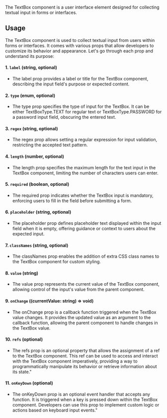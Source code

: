 The TextBox component is a user interface element designed for collecting textual input in forms or interfaces.

## Usage

The TextBox component is used to collect textual input from users within forms or interfaces. It comes with various props that allow developers to customize its behavior and appearance. Let's go through each prop and understand its purpose:

#### 1. `label` (string, optional)

* The label prop provides a label or title for the TextBox component, describing the input field's purpose or expected content.

#### 2. `type` (enum, optional)

* The type prop specifies the type of input for the TextBox. It can be either TextBoxType.TEXT for regular text or TextBoxType.PASSWORD for a password input field, obscuring the entered text.

#### 3. `regex` (string, optional)

* The regex prop allows setting a regular expression for input validation, restricting the accepted text pattern.

#### 4. `length` (number, optional)

* The length prop specifies the maximum length for the text input in the TextBox component, limiting the number of characters users can enter.

#### 5. `required` (boolean, optional)

* The required prop indicates whether the TextBox input is mandatory, enforcing users to fill in the field before submitting a form.

#### 6. `placeholder` (string, optional)

* The placeholder prop defines placeholder text displayed within the input field when it is empty, offering guidance or context to users about the expected input.

#### 7. `classNames` (string, optional)

* The classNames prop enables the addition of extra CSS class names to the TextBox component for custom styling.

#### 8. `value` (string)

* The value prop represents the current value of the TextBox component, allowing control of the input's value from the parent component.

#### 9. `onChange` ((currentValue: string) => void)

* The onChange prop is a callback function triggered when the TextBox value changes. It provides the updated value as an argument to the callback function, allowing the parent component to handle changes in the TextBox value.

#### 10. `refs` (optional)

* The refs prop is an optional property that allows the assignment of a ref to the TextBox component. This ref can be used to access and interact with the TextBox component imperatively, providing a way to programmatically manipulate its behavior or retrieve information about its state."

#### 11. `onKeyDown` (optional)

* The onKeyDown prop is an optional event handler that accepts any function. It is triggered when a key is pressed down within the TextBox component. Developers can use this prop to implement custom logic or actions based on keyboard input events."